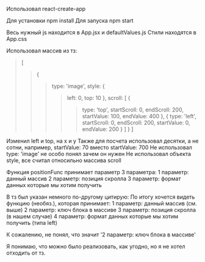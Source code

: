 Использовал react-create-app

Для установки npm install
Для запуска npm start

Весь нужный js находится в App.jsx и defaultValues.js
Стили находятся в App.css

Использовал массив из тз:
>[
>>{
>>>type: 'image',
>>>style: {
>>>>left: 0,
>>>>top: 10
>>>},
>>>scroll: [
>>>>{
>>>>>type: 'top',
>>>>>startScroll: 0,
>>>>>endScroll: 200,
>>>>>startValue: 100,
>>>>>endValue: 400
>>>>},
>>>>{
>>>>>type: 'left',
>>>>>startScroll: 0,
>>>>>endScroll: 200,
>>>>>startValue: 0,
>>>>>endValue: 200
>>>>}
>>>]
>>}
>]

Изменил left и top, на x и y
Также для посчета использовал десятки, а не сотни, например, startValue: 70 вместо startValue: 700
Не использовал type: 'image' не особо понял зачем он нужен
Не использовал объекта style, все считал относильно массива scroll

Функция positionFunc принимает параметр 3 параметра:
1 параметр: данный массив
2 параметр: позиция скролла
3 параметр: формат данных которые мы хотим получить

В тз был указан немного по-другому цитирую:
	По итогу хочется видеть функцию (необяз.), которая принимает:
	1 параметр: данный массив (см. выше)
	2 параметр: ключ блока в массиве 
	3 параметр: позиция скролла (в нашем случае) 
	4 параметр: формат данных которые мы хотим получить (типа left)

К сожалению, не понял, что значит '2 параметр: ключ блока в массиве'

Я понимаю, что можно было реализовать, как угодно, но я не хотел отходить от тз.
